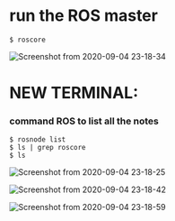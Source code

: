 # run the ROS master
```shell
$ roscore
```
![Screenshot from 2020-09-04 23-18-34](https://user-images.githubusercontent.com/69444682/92262327-27cf6680-ef05-11ea-89f0-914e2d45a840.png)

# NEW TERMINAL:
### command ROS to list all the notes
```shell
$ rosnode list
$ ls | grep roscore
$ ls
```

![Screenshot from 2020-09-04 23-18-25](https://user-images.githubusercontent.com/69444682/92262325-269e3980-ef05-11ea-81c5-b359907c32c7.png)



![Screenshot from 2020-09-04 23-18-42](https://user-images.githubusercontent.com/69444682/92262333-29009380-ef05-11ea-8af9-256fc7b7f491.png)

![Screenshot from 2020-09-04 23-18-59](https://user-images.githubusercontent.com/69444682/92262337-2a31c080-ef05-11ea-81a2-0e784ecc0195.png)
